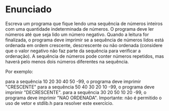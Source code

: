 # Enunciado

Escreva um programa que fique lendo uma sequência de números inteiros com uma quantidade indeterminada de números. O programa deve ler números até que seja lido um número negativo. Quando a leitura for finalizada, o programa deve imprimir se a sequência de números lidos está ordenada em ordem crescente, descrescente ou não ordenada (considere que o valor negativo não faz parte da sequência para verificar a ordenação). A sequência de números pode conter números repetidos, mas haverá pelo menos dois números diferentes na sequência.

Por exemplo:

para a sequência 10 20 30 40 50 -99, o programa deve imprimir "CRESCENTE"
para a sequência 50 40 30 20 10 -99, o programa deve imprimir "DECRESCENTE".
para a sequência 30 20 50 10 20 -99, o programa deve imprimir "NAO ORDENADA".
Importante: não é permitido o uso de vetor e stdlib.h para resolver este exercício.

